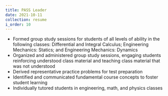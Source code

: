 ```yaml
---
title: PASS Leader
date: 2021-10-11
collection: resume
i_order: 10
---
```


- Formed group study sessions for students of all levels of ability in the
  following classes: Differential and Integral Calculus; Engineering Mechanics:
  Statics; and Engineering Mechanics: Dynamics
- Organized and administered group study sessions, engaging students reinforcing
  understood class material and teaching class material that was not understood
- Derived representative practice problems for test preparation
- Identified and communicated fundamental course concepts to foster student
  learning
- Individually tutored students in engineering, math, and physics classes
